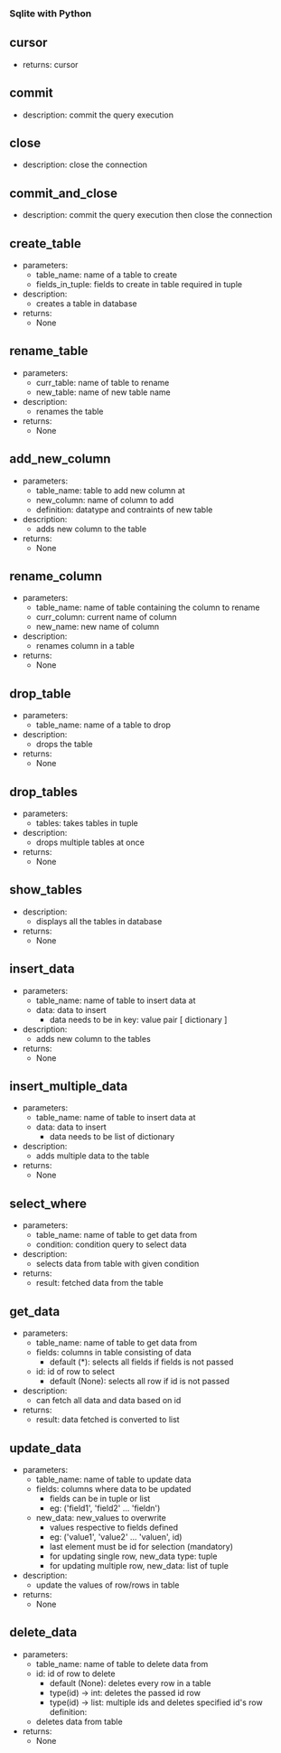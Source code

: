 ### Sqlite with Python

## cursor
- returns:
    cursor

## commit
- description:
    commit the query execution

## close
- description: 
    close the connection

## commit_and_close
- description:
    commit the query execution then close the connection

## create_table
- parameters:
    - table_name: name of a table to create
    - fields_in_tuple: fields to create in table required in tuple
- description:
    - creates a table in database
- returns:
    - None

## rename_table
- parameters: 
    - curr_table: name of table to rename
    - new_table: name of new table name
- description:
    - renames the table
- returns:
    - None

## add_new_column
- parameters: 
    - table_name: table to add new column at
    - new_column: name of column to add
    - definition: datatype and contraints of new table
- description:
    - adds new column to the table
- returns:
    - None

## rename_column
- parameters: 
    - table_name: name of table containing the column to rename
    - curr_column: current name of column
    - new_name: new name of column
- description:
    - renames column in a table
- returns:
    - None

## drop_table
- parameters:
    - table_name: name of a table to drop
- description:
    - drops the table
- returns:
    - None

## drop_tables
- parameters:
    - tables: takes tables in tuple
- description:
    - drops multiple tables at once
- returns:
    - None

## show_tables
- description: 
    - displays all the tables in database
- returns:
    - None

## insert_data
- parameters: 
    - table_name: name of table to insert data at
    - data: data to insert
        - data needs to be in key: value pair [ dictionary ]  
- description:
    - adds new column to the tables
- returns:
    - None

## insert_multiple_data
- parameters: 
    - table_name: name of table to insert data at
    - data: data to insert
        - data needs to be list of dictionary 
- description:
    - adds multiple data to the table
- returns:
    - None

## select_where
- parameters: 
    - table_name: name of table to get data from
    - condition: condition query to select data
- description:
    - selects data from table with given condition
- returns:
    - result: fetched data from the table

## get_data
- parameters:
    - table_name: name of table to get data from
    - fields: columns in table consisting of data
        - default (*): selects all fields if fields is not passed
    - id: id of row to select 
        - default (None): selects all row if id is not passed
- description:
    - can fetch all data and data based on id            
- returns:
    - result: data fetched is converted to list
        

## update_data
- parameters:
    - table_name: name of table to update data
    - fields: columns where data to be updated
        - fields can be in tuple or list
        - eg: ('field1', 'field2' ... 'fieldn')
    - new_data:  new_values to overwrite
        - values respective to fields defined
        - eg: ('value1', 'value2' ... 'valuen', id)
        - last element must be id for selection (mandatory)
        - for updating single row, new_data type: tuple
        - for updating multiple row, new_data: list of tuple
- description:
    - update the values of row/rows in table            
- returns:
    - None

## delete_data
- parameters:
    - table_name: name of table to delete data from
    - id: id of row to delete
        - default (None): deletes every row in a table
        - type(id) -> int: deletes the passed id row
        - type(id) -> list: multiple ids and deletes specified id's row
definition:
    - deletes data from table
- returns:
    - None